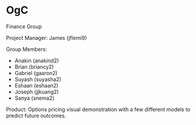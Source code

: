 # OgC
Finance Group

Project Manager:
James (jflemi9)

Group Members:
* Anakin (anakind2)
* Brian (briancy2)
* Gabriel (gaaron2)
* Suyash (suyasha2)
* Eshaan (eshaan2)
* Joseph (jjkuang2)
* Sanya (snema2)

Product:
Options pricing visual demonstration with a few different models to predict future outcomes.
